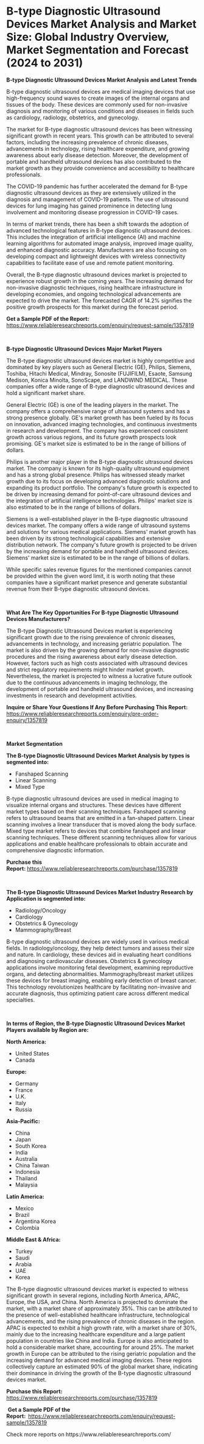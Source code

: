 <p><h1>B-type Diagnostic Ultrasound Devices Market Analysis and Market Size: Global Industry Overview, Market Segmentation and Forecast (2024 to 2031)</h1></p><p><strong>B-type Diagnostic Ultrasound Devices Market Analysis and Latest Trends</strong></p>
<p><p>B-type diagnostic ultrasound devices are medical imaging devices that use high-frequency sound waves to create images of the internal organs and tissues of the body. These devices are commonly used for non-invasive diagnosis and monitoring of various conditions and diseases in fields such as cardiology, radiology, obstetrics, and gynecology.</p><p>The market for B-type diagnostic ultrasound devices has been witnessing significant growth in recent years. This growth can be attributed to several factors, including the increasing prevalence of chronic diseases, advancements in technology, rising healthcare expenditure, and growing awareness about early disease detection. Moreover, the development of portable and handheld ultrasound devices has also contributed to the market growth as they provide convenience and accessibility to healthcare professionals.</p><p>The COVID-19 pandemic has further accelerated the demand for B-type diagnostic ultrasound devices as they are extensively utilized in the diagnosis and management of COVID-19 patients. The use of ultrasound devices for lung imaging has gained prominence in detecting lung involvement and monitoring disease progression in COVID-19 cases.</p><p>In terms of market trends, there has been a shift towards the adoption of advanced technological features in B-type diagnostic ultrasound devices. This includes the integration of artificial intelligence (AI) and machine learning algorithms for automated image analysis, improved image quality, and enhanced diagnostic accuracy. Manufacturers are also focusing on developing compact and lightweight devices with wireless connectivity capabilities to facilitate ease of use and remote patient monitoring.</p><p>Overall, the B-type diagnostic ultrasound devices market is projected to experience robust growth in the coming years. The increasing demand for non-invasive diagnostic techniques, rising healthcare infrastructure in developing economies, and ongoing technological advancements are expected to drive the market. The forecasted CAGR of 14.2% signifies the positive growth prospects for this market during the forecast period.</p></p>
<p><strong>Get a Sample PDF of the Report:&nbsp;</strong> <a href="https://www.reliableresearchreports.com/enquiry/request-sample/1357819">https://www.reliableresearchreports.com/enquiry/request-sample/1357819</a></p>
<p>&nbsp;</p>
<p><strong>B-type Diagnostic Ultrasound Devices Major Market Players</strong></p>
<p><p>The B-type diagnostic ultrasound devices market is highly competitive and dominated by key players such as General Electric (GE), Philips, Siemens, Toshiba, Hitachi Medical, Mindray, Sonosite (FUJIFILM), Esaote, Samsung Medison, Konica Minolta, SonoScape, and LANDWIND MEDICAL. These companies offer a wide range of B-type diagnostic ultrasound devices and hold a significant market share.</p><p>General Electric (GE) is one of the leading players in the market. The company offers a comprehensive range of ultrasound systems and has a strong presence globally. GE's market growth has been fueled by its focus on innovation, advanced imaging technologies, and continuous investments in research and development. The company has experienced consistent growth across various regions, and its future growth prospects look promising. GE's market size is estimated to be in the range of billions of dollars.</p><p>Philips is another major player in the B-type diagnostic ultrasound devices market. The company is known for its high-quality ultrasound equipment and has a strong global presence. Philips has witnessed steady market growth due to its focus on developing advanced diagnostic solutions and expanding its product portfolio. The company's future growth is expected to be driven by increasing demand for point-of-care ultrasound devices and the integration of artificial intelligence technologies. Philips' market size is also estimated to be in the range of billions of dollars.</p><p>Siemens is a well-established player in the B-type diagnostic ultrasound devices market. The company offers a wide range of ultrasound systems and solutions for various medical applications. Siemens' market growth has been driven by its strong technological capabilities and extensive distribution network. The company's future growth is projected to be driven by the increasing demand for portable and handheld ultrasound devices. Siemens' market size is estimated to be in the range of billions of dollars.</p><p>While specific sales revenue figures for the mentioned companies cannot be provided within the given word limit, it is worth noting that these companies have a significant market presence and generate substantial revenue from their B-type diagnostic ultrasound devices.</p></p>
<p>&nbsp;</p>
<p><strong>What Are The Key Opportunities For B-type Diagnostic Ultrasound Devices Manufacturers?</strong></p>
<p><p>The B-type Diagnostic Ultrasound Devices market is experiencing significant growth due to the rising prevalence of chronic diseases, advancements in technology, and increasing geriatric population. The market is also driven by the growing demand for non-invasive diagnostic procedures and the rising awareness about early disease detection. However, factors such as high costs associated with ultrasound devices and strict regulatory requirements might hinder market growth. Nevertheless, the market is projected to witness a lucrative future outlook due to the continuous advancements in imaging technology, the development of portable and handheld ultrasound devices, and increasing investments in research and development activities.</p></p>
<p><strong>Inquire or Share Your Questions If Any Before Purchasing This Report:</strong> <a href="https://www.reliableresearchreports.com/enquiry/pre-order-enquiry/1357819">https://www.reliableresearchreports.com/enquiry/pre-order-enquiry/1357819</a></p>
<p>&nbsp;</p>
<p><strong>Market Segmentation</strong></p>
<p><strong>The B-type Diagnostic Ultrasound Devices Market Analysis by types is segmented into:</strong></p>
<p><ul><li>Fanshaped Scanning</li><li>Linear Scanning</li><li>Mixed Type</li></ul></p>
<p><p>B-type diagnostic ultrasound devices are used in medical imaging to visualize internal organs and structures. These devices have different market types based on their scanning techniques. Fanshaped scanning refers to ultrasound beams that are emitted in a fan-shaped pattern. Linear scanning involves a linear transducer that is moved along the body surface. Mixed type market refers to devices that combine fanshaped and linear scanning techniques. These different scanning techniques allow for various applications and enable healthcare professionals to obtain accurate and comprehensive diagnostic information.</p></p>
<p><strong>Purchase this Report:&nbsp;</strong><a href="https://www.reliableresearchreports.com/purchase/1357819">https://www.reliableresearchreports.com/purchase/1357819</a></p>
<p>&nbsp;</p>
<p><strong>The B-type Diagnostic Ultrasound Devices Market Industry Research by Application is segmented into:</strong></p>
<p><ul><li>Radiology/Oncology</li><li>Cardiology</li><li>Obstetrics & Gynecology</li><li>Mammography/Breast</li></ul></p>
<p><p>B-type diagnostic ultrasound devices are widely used in various medical fields. In radiology/oncology, they help detect tumors and assess their size and nature. In cardiology, these devices aid in evaluating heart conditions and diagnosing cardiovascular diseases. Obstetrics & gynecology applications involve monitoring fetal development, examining reproductive organs, and detecting abnormalities. Mammography/breast market utilizes these devices for breast imaging, enabling early detection of breast cancer. This technology revolutionizes healthcare by facilitating non-invasive and accurate diagnosis, thus optimizing patient care across different medical specialties.</p></p>
<p>&nbsp;</p>
<p><strong>In terms of Region, the B-type Diagnostic Ultrasound Devices Market Players available by Region are:</strong></p>
<p>
    <p> <strong> North America: </strong>
        <ul>
            <li>United States</li>
            <li>Canada</li>
        </ul>
        </p> 
    <p> <strong> Europe: </strong>
        <ul>
            <li>Germany</li>
            <li>France</li>
            <li>U.K.</li>
            <li>Italy</li>
            <li>Russia</li>
        </ul>
        </p> 
    <p> <strong> Asia-Pacific: </strong>
        <ul>
            <li>China</li>
            <li>Japan</li>
            <li>South Korea</li>
            <li>India</li>
            <li>Australia</li>
            <li>China Taiwan</li>
            <li>Indonesia</li>
            <li>Thailand</li>
            <li>Malaysia</li>
        </ul>
        </p> 
    <p> <strong> Latin America: </strong>
        <ul>
            <li>Mexico</li>
            <li>Brazil</li>
            <li>Argentina Korea</li>
            <li>Colombia</li>
        </ul>
        </p> 
    <p> <strong> Middle East & Africa: </strong>
        <ul>
            <li>Turkey</li>
            <li>Saudi</li>
            <li>Arabia</li>
            <li>UAE</li>
            <li>Korea</li>
        </ul>
    </p>
    </p>
<p><p>The B-type diagnostic ultrasound devices market is expected to witness significant growth in several regions, including North America, APAC, Europe, the USA, and China. North America is projected to dominate the market, with a market share of approximately 35%. This can be attributed to the presence of well-established healthcare infrastructure, technological advancements, and the rising prevalence of chronic diseases in the region. APAC is expected to exhibit a high growth rate, with a market share of 30%, mainly due to the increasing healthcare expenditure and a large patient population in countries like China and India. Europe is also anticipated to hold a considerable market share, accounting for around 25%. The market growth in Europe can be attributed to the rising geriatric population and the increasing demand for advanced medical imaging devices. These regions collectively capture an estimated 90% of the global market share, indicating their dominance in driving the growth of the B-type diagnostic ultrasound devices market.</p></p>
<p><strong>Purchase this Report: </strong><a href="https://www.reliableresearchreports.com/purchase/1357819">https://www.reliableresearchreports.com/purchase/1357819</a></p>
<p>&nbsp;<strong>Get a Sample PDF of the Report:&nbsp;&nbsp;</strong><a href="https://www.reliableresearchreports.com/enquiry/request-sample/1357819">https://www.reliableresearchreports.com/enquiry/request-sample/1357819</a></p>
<p><strong></strong></p>
<p>Check more reports on https://www.reliableresearchreports.com/</p>